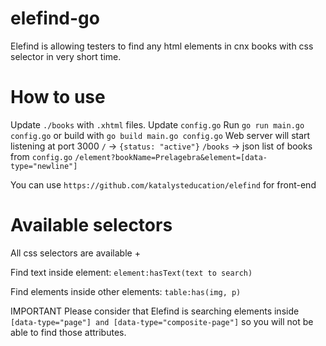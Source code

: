 # elefind-go
Elefind is allowing testers to find any html elements in cnx books with css selector in very short time.

# How to use
Update `./books` with `.xhtml` files.
Update `config.go`
Run `go run main.go config.go` or build with `go build main.go config.go`
Web server will start listening at port 3000
`/` -> `{status: "active"}`
`/books` -> json list of books from `config.go`
`/element?bookName=Prelagebra&element=[data-type="newline"]`

You can use `https://github.com/katalysteducation/elefind` for front-end

# Available selectors
All css selectors are available +

Find text inside element:
`element:hasText(text to search)`

Find elements inside other elements:
`table:has(img, p)`

IMPORTANT
Please consider that Elefind is searching elements inside `[data-type="page"] and [data-type="composite-page"]` so you will not be able to find those attributes.

